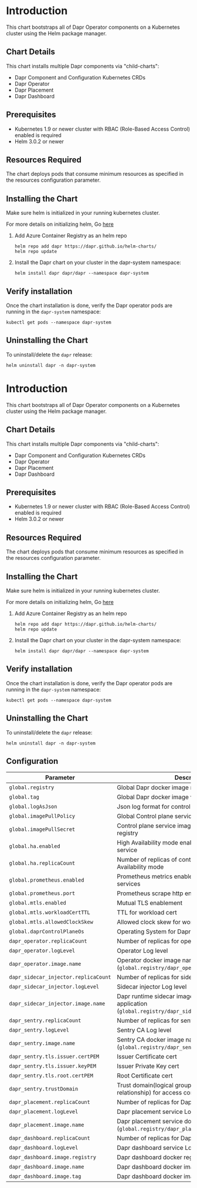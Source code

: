 # Introduction
This chart bootstraps all of Dapr Operator components on a Kubernetes cluster using the Helm package manager.

## Chart Details
This chart installs multiple Dapr components via "child-charts":

* Dapr Component and Configuration Kubernetes CRDs
* Dapr Operator
* Dapr Placement
* Dapr Dashboard

## Prerequisites
* Kubernetes 1.9 or newer cluster with RBAC (Role-Based Access Control) enabled is required
* Helm 3.0.2 or newer

## Resources Required
The chart deploys pods that consume minimum resources as specified in the resources configuration parameter.

## Installing the Chart

Make sure helm is initialized in your running kubernetes cluster.

For more details on initializing helm, Go [here](https://helm.sh/docs/)

1. Add Azure Container Registry as an helm repo
    ```
    helm repo add dapr https://dapr.github.io/helm-charts/
    helm repo update
    ```

2. Install the Dapr chart on your cluster in the dapr-system namespace:
    ```
    helm install dapr dapr/dapr --namespace dapr-system
    ``` 

## Verify installation

Once the chart installation is done, verify the Dapr operator pods are running in the `dapr-system` namespace:
```
kubectl get pods --namespace dapr-system
```

## Uninstalling the Chart

To uninstall/delete the `dapr` release:
```
helm uninstall dapr -n dapr-system
```

# Introduction
This chart bootstraps all of Dapr Operator components on a Kubernetes cluster using the Helm package manager.

## Chart Details
This chart installs multiple Dapr components via "child-charts":

* Dapr Component and Configuration Kubernetes CRDs
* Dapr Operator
* Dapr Placement
* Dapr Dashboard

## Prerequisites
* Kubernetes 1.9 or newer cluster with RBAC (Role-Based Access Control) enabled is required
* Helm 3.0.2 or newer

## Resources Required
The chart deploys pods that consume minimum resources as specified in the resources configuration parameter.

## Installing the Chart

Make sure helm is initialized in your running kubernetes cluster.

For more details on initializing helm, Go [here](https://helm.sh/docs/)

1. Add Azure Container Registry as an helm repo
    ```
    helm repo add dapr https://dapr.github.io/helm-charts/
    helm repo update
    ```

2. Install the Dapr chart on your cluster in the dapr-system namespace:
    ```
    helm install dapr dapr/dapr --namespace dapr-system
    ``` 

## Verify installation

Once the chart installation is done, verify the Dapr operator pods are running in the `dapr-system` namespace:
```
kubectl get pods --namespace dapr-system
```

## Uninstalling the Chart

To uninstall/delete the `dapr` release:
```
helm uninstall dapr -n dapr-system
```

## Configuration

| Parameter                                 | Description                                                             | Default                 |
|-------------------------------------------|-------------------------------------------------------------------------|-------------------------|
| `global.registry`                         | Global Dapr docker image registry                                       | `docker.io/daprio`      |
| `global.tag`                              | Global Dapr docker image version tag                                    | `0.10.0`                |
| `global.logAsJson`                        | Json log format for control plane services                              | `false`                 |
| `global.imagePullPolicy`                  | Global Control plane service imagePullPolicy                            | `Always`                |
| `global.imagePullSecret`                  | Control plane service image pull secret for docker registry             | `""`                    |
| `global.ha.enabled`                       | High Availability mode enabled for control plane service                | `false`                 |
| `global.ha.replicaCount`                  | Number of replicas of control plane services in High Availability mode  | `3`                     |
| `global.prometheus.enabled`               | Prometheus metrics enablement for control plane services                | `true`                  |
| `global.prometheus.port`                  | Prometheus scrape http endpoint port                                    | `9090`                  |
| `global.mtls.enabled`                     | Mutual TLS enablement                                                   | `true`                  |
| `global.mtls.workloadCertTTL`             | TTL for workload cert                                                   | `24h`                   |
| `global.mtls.allowedClockSkew`            | Allowed clock skew for workload cert rotation                           | `15m`                   |
| `global.daprControlPlaneOs`               | Operating System for Dapr control plane                                 | `linux`                 |
| `dapr_operator.replicaCount`              | Number of replicas for operator                                         | `1`                     |
| `dapr_operator.logLevel`                  | Operator Log level                                                      | `info`                  |
| `dapr_operator.image.name`                | Operator docker image name (`global.registry/dapr_operator.image.name`) | `dapr`                  |
| `dapr_sidecar_injector.replicaCount`      | Number of replicas for side car injector                                | `1`                     |
| `dapr_sidecar_injector.logLevel`          | Sidecar injector Log level                                              | `info`                  |
| `dapr_sidecar_injector.image.name`        | Dapr runtime sidecar image name injecting to application (`global.registry/dapr_sidecar_injector.image.name`) | `daprd`                 |
| `dapr_sentry.replicaCount`                | Number of replicas for sentry CA                                        | `1`                     |
| `dapr_sentry.logLevel`                    | Sentry CA Log level                                                     | `info`                  |
| `dapr_sentry.image.name`                  | Sentry CA docker image name (`global.registry/dapr_sentry.image.name`)  | `dapr`                  |
| `dapr_sentry.tls.issuer.certPEM`          | Issuer Certificate cert                                                 | `""`                    |
| `dapr_sentry.tls.issuer.keyPEM`           | Issuer Private Key cert                                                 | `""`                    |
| `dapr_sentry.tls.root.certPEM`            | Root Certificate cert                                                   | `""`                    |
| `dapr_sentry.trustDomain`                 | Trust domain(logical group of to manage trust relationship) for access control list | `cluster.local`         |
| `dapr_placement.replicaCount`             | Number of replicas for Dapr placement                                   | `1`                     |
| `dapr_placement.logLevel`                 | Dapr placement service Log level                                        | `info`                  |
| `dapr_placement.image.name`               | Dapr placement service docker image name (`global.registry/dapr_placement.image.name`) | `dapr`                  |
| `dapr_dashboard.replicaCount`             | Number of replicas for Dapr dashboard                                   | `1`                     |
| `dapr_dashboard.logLevel`                 | Dapr dashboard service Log level                                        | `info`                  |
| `dapr_dashboard.image.registry`           | Dapr dashboard docker registry                                          | `docker.io/daprio`      |
| `dapr_dashboard.image.name`               | Dapr dashboard docker image name                                        | `dashboard`             |
| `dapr_dashboard.image.tag`                | Dapr dashboard docker image tag                                         | `"0.2.0"`               |


